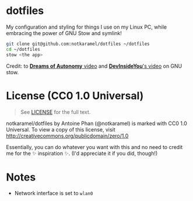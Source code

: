 # dotfiles

My configuration and styling for things I use on my Linux PC, while embracing the power of GNU Stow and symlink!

```sh
git clone git@github.com:notkaramel/dotfiles ~/dotfiles
cd ~/dotfiles
stow <the app>
```

Credit: to [**Dreams of Autonomy** video](https://youtu.be/y6XCebnB9gs) and [**DevInsideYou**'s video](https://youtu.be/CFzEuBGPPPg) on GNU stow.

# License (CC0 1.0 Universal)
> See [LICENSE](LICENSE) for the full text.

notkaramel/dotfiles by Antoine Phan (@notkaramel) is marked with CC0 1.0 Universal. To view a copy of this license, visit http://creativecommons.org/publicdomain/zero/1.0

Essentially, you can do whatever you want with this and no need to credit me for the :sparkles: inspiration :sparkles:. (I'd appreciate it if you did, though!)

# Notes
- Network interface is set to `wlan0`
